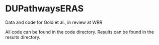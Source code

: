# DUPathwaysERAS
Data and code for Gold et al., in review at WRR

All code can be found in the code directory. Results can be found in the results directory. 
